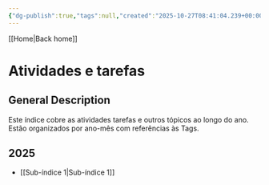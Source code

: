 ```yaml
---
{"dg-publish":true,"tags":null,"created":"2025-10-27T08:41:04.239+00:00","updated":"2025-10-27T09:59:34.467+00:00","dg-note-icon":"signpost","noteIcon":"signpost","dgPassFrontmatter":true,"permalink":"/07-indexes/atividades-e-tarefas/"}
---
```


[[Home\|Back home]]
# Atividades e tarefas

## General Description
Este índice cobre as atividades tarefas e outros tópicos ao longo do ano.
Estão organizados por ano-mês com referências às Tags.

## 2025
- [[Sub-índice 1\|Sub-índice 1]]


